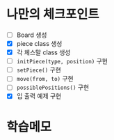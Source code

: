 # 나만의 체크포인트

- [ ] Board 생성
- [x] piece class 생성
- [x] 각 체스말 class 생성
- [ ] `initPiece(type, position)` 구현
- [ ] `setPiece()` 구현
- [ ] `move(from, to)` 구현
- [ ] `possiblePositions()` 구현
- [x] 입 출력 예제 구현

# 학습메모
